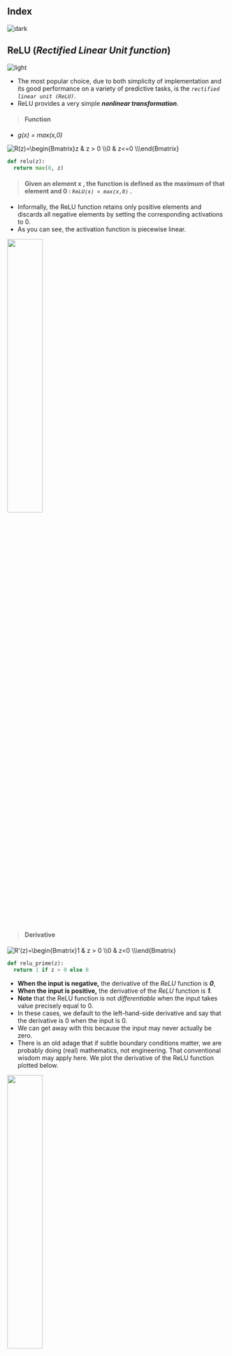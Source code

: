 ## Index
![dark](https://user-images.githubusercontent.com/12748752/141935752-90492d2e-7904-4f9f-a5a1-c4e59ddc3a33.png)

## ReLU (_Rectified Linear Unit function_)
![light](https://user-images.githubusercontent.com/12748752/136802581-e8e0607f-3472-44f7-a8b2-8ba82a0f8070.png)
* The most popular choice, due to both simplicity of implementation and its good performance on a variety of predictive tasks, is the _`rectified linear unit (ReLU)`_.
* ReLU provides a very simple _**nonlinear transformation**_.
> #### Function
*  _g(x) = max(x,0)_
<img src="https://latex.codecogs.com/svg.image?R(z)=\begin{Bmatrix}z&space;&&space;z&space;>&space;0&space;\\0&space;&&space;z<=0&space;\\\end{Bmatrix}" title="R(z)=\begin{Bmatrix}z & z > 0 \\0 & z<=0 \\\end{Bmatrix}" />

```Python
def relu(z):
  return max(0, z)
```
> #### Given an element  x , the function is defined as the maximum of that element and  0 : _`ReLU(x) = max(x,0)`_ .
* Informally, the ReLU function retains only positive elements and discards all negative elements by setting the corresponding activations to 0. 
* As you can see, the activation function is piecewise linear.
<img src="https://user-images.githubusercontent.com/12748752/146598670-fcbad072-91b1-4a5e-b6c3-33ccc2db8bc0.png" width=40% />

> #### Derivative
<img src="https://latex.codecogs.com/svg.image?R'(z)=\begin{Bmatrix}1&space;&&space;z&space;>&space;0&space;\\0&space;&&space;z<0&space;\\\end{Bmatrix}" title="R'(z)=\begin{Bmatrix}1 & z > 0 \\0 & z<0 \\\end{Bmatrix}" />

```Python
def relu_prime(z):
  return 1 if z > 0 else 0
```
* **When the input is negative,** the derivative of the _ReLU_ function is _**0**_, 
* **When the input is positive,** the derivative of the _ReLU_ function is _**1**_. 
* **Note** that the ReLU function is not _differentiable_ when the input takes value precisely equal to 0. 
* In these cases, we default to the left-hand-side derivative and say that the derivative is 0 when the input is 0.
* We can get away with this because the input may never actually be zero. 
* There is an old adage that if subtle boundary conditions matter, we are probably doing (real) mathematics, not engineering. That conventional wisdom may apply here. We plot the derivative of the ReLU function plotted below.
<img src="https://user-images.githubusercontent.com/12748752/146598664-52c52230-8f50-49a4-8e27-e4f35f735726.png" width=40% />

* The reason for using ReLU is that its derivatives are particularly well behaved: either they vanish or they just let the argument through.
* This makes optimization better behaved and it mitigated the well-documented problem of vanishing gradients that plagued previous versions of neural networks.
